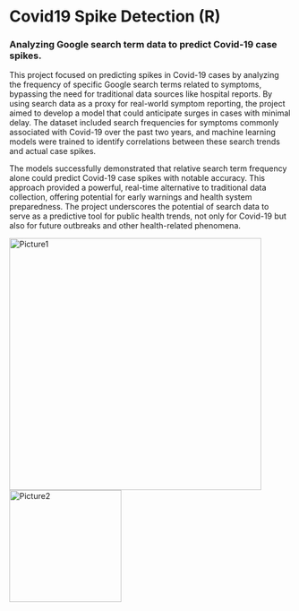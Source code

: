 # Covid19 Spike Detection (R)
### Analyzing Google search term data to predict Covid-19 case spikes.

This project focused on predicting spikes in Covid-19 cases by analyzing the frequency of specific Google search terms related to symptoms, bypassing the need for traditional data sources like hospital reports. By using search data as a proxy for real-world symptom reporting, the project aimed to develop a model that could anticipate surges in cases with minimal delay. The dataset included search frequencies for symptoms commonly associated with Covid-19 over the past two years, and machine learning models were trained to identify correlations between these search trends and actual case spikes.

The models successfully demonstrated that relative search term frequency alone could predict Covid-19 case spikes with notable accuracy. This approach provided a powerful, real-time alternative to traditional data collection, offering potential for early warnings and health system preparedness. The project underscores the potential of search data to serve as a predictive tool for public health trends, not only for Covid-19 but also for future outbreaks and other health-related phenomena.

<img width="450" alt="Picture1" src="https://github.com/user-attachments/assets/815fa8af-24c1-46b3-be98-6f4b90c0989b">
<img width="200" alt="Picture2" src="https://github.com/user-attachments/assets/74494c76-caa8-4a8f-9c01-d6add598970b">

